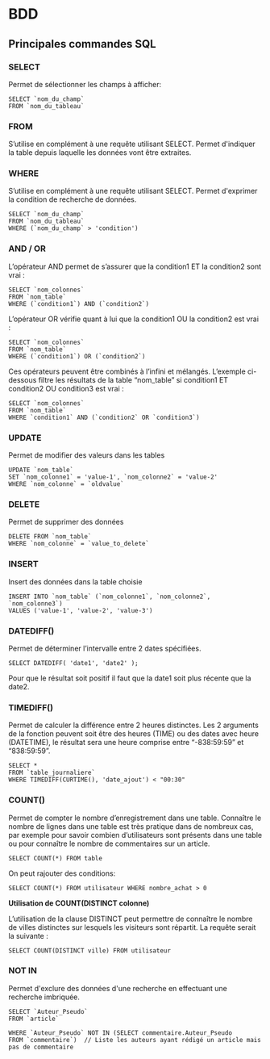 # BDD

## Principales commandes SQL

### SELECT

Permet de sélectionner les champs à afficher:

```
SELECT `nom_du_champ` 
FROM `nom_du_tableau`
```


### FROM

S’utilise en complément à une requête utilisant SELECT.
Permet d'indiquer la table depuis laquelle les données vont être extraites.


### WHERE


S’utilise en complément à une requête utilisant SELECT.
Permet d'exprimer la condition de recherche de données.

```
SELECT `nom_du_champ` 
FROM `nom_du_tableau`
WHERE (`nom_du_champ` > 'condition')
```


### AND / OR


L’opérateur AND permet de s’assurer que la condition1 ET la condition2 sont vrai :

```
SELECT `nom_colonnes`
FROM `nom_table`
WHERE (`condition1`) AND (`condition2`)
```

L’opérateur OR vérifie quant à lui que la condition1 OU la condition2 est vrai :

```
SELECT `nom_colonnes` 
FROM `nom_table`
WHERE (`condition1`) OR (`condition2`)
```

Ces opérateurs peuvent être combinés à l’infini et mélangés. L’exemple ci-dessous filtre les résultats de la table “nom_table” si condition1 ET condition2 OU condition3 est vrai :

```
SELECT `nom_colonnes` 
FROM `nom_table`
WHERE `condition1` AND (`condition2` OR `condition3`)
```

### UPDATE

Permet de modifier des valeurs dans les tables

```
UPDATE `nom_table`
SET `nom_colonne1` = 'value-1', `nom_colonne2` = 'value-2'
WHERE `nom_colonne` = `oldvalue`
```

### DELETE

Permet de supprimer des données

```
DELETE FROM `nom_table` 
WHERE `nom_colonne` = `value_to_delete`
```

### INSERT

Insert des données dans la table choisie

```
INSERT INTO `nom_table` (`nom_colonne1`, `nom_colonne2`, `nom_colonne3`)
VALUES ('value-1', 'value-2', 'value-3')
```

### DATEDIFF()

Permet de déterminer l’intervalle entre 2 dates spécifiées.

```
SELECT DATEDIFF( 'date1', 'date2' );
```

Pour que le résultat soit positif il faut que la date1 soit plus récente que la date2.


### TIMEDIFF()


Permet de calculer la différence entre 2 heures distinctes. Les 2 arguments de la fonction peuvent soit être des heures (TIME) ou des dates avec heure (DATETIME), le résultat sera une heure comprise entre “-838:59:59” et “838:59:59”.

```
SELECT *
FROM `table_journaliere`
WHERE TIMEDIFF(CURTIME(), 'date_ajout') < "00:30"
```


### COUNT()

Permet de compter le nombre d’enregistrement dans une table. Connaître le nombre de lignes dans une table est très pratique dans de nombreux cas, par exemple pour savoir combien d’utilisateurs sont présents dans une table ou pour connaître le nombre de commentaires sur un article.
```
SELECT COUNT(*) FROM table
```
On peut rajouter des conditions:
```
SELECT COUNT(*) FROM utilisateur WHERE nombre_achat > 0
```

**Utilisation de COUNT(DISTINCT colonne)**

L’utilisation de la clause DISTINCT peut permettre de connaître le nombre de villes distinctes sur lesquels les visiteurs sont répartit. La requête serait la suivante :
```
SELECT COUNT(DISTINCT ville) FROM utilisateur
```

### NOT IN

Permet d'exclure des données d'une recherche en effectuant une recherche imbriquée.

```
SELECT `Auteur_Pseudo`
FROM `article`

WHERE `Auteur_Pseudo` NOT IN (SELECT commentaire.Auteur_Pseudo
FROM `commentaire`)  // Liste les auteurs ayant rédigé un article mais pas de commentaire
```